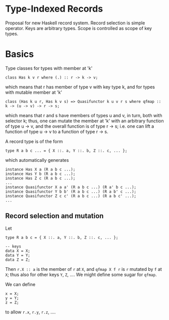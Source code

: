 # Type-Indexed Records



Proposal for new Haskell record system. Record selection is simple operator. Keys are arbitrary types. Scope is controlled as scope of key types.


# Basics



Type classes for types with member at 'k'


```wiki
class Has k v r where (.) :: r -> k -> v;
```


which means that r has member of type v with key type k, and for types with mutable member at 'k'


```wiki
class (Has k u r, Has k v s) => Quasifunctor k u v r s where qfmap :: k -> (u -> v) -> r -> s;
```


which means that r and s have members of types u and v, in turn, both with selector k; thus, one can mutate the member at 'k' with an arbitrary function of type u -\> v, and the overall function is of type r -\> s; i.e. one can lift a function of type u -\> v to a function of type r -\> s.



A record type is of the form


```wiki
type R a b c ... = { X ::. a, Y ::. b, Z ::. c, ... };
```


which automatically generates


```wiki
instance Has X a (R a b c ...);
instance Has Y b (R a b c ...);
instance Has Z c (R a b c ...);
...
instance Quasifunctor X a a' (R a b c ...) (R a' b c ...);
instance Quasifunctor Y b b' (R a b c ...) (R a b' c ...);
instance Quasifunctor Z c c' (R a b c ...) (R a b c' ...);
...
```

## Record selection and mutation



Let


```wiki
type R a b c = { X ::. a, Y ::. b, Z ::. c, ... };

-- keys
data X = X;
data Y = Y;
data Z = Z;
```


Then `r.X :: a` is the member of `r` at `X`, and `qfmap X f r` is `r` mutated by `f` at `X`; thus also for other keys `Y`, `Z`, ....
We might define some sugar for `qfmap`.



We can define


```wiki
x = X;
y = Y;
z = Z;
```


to allow `r.x`, `r.y`, `r.z`, ....



